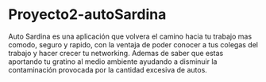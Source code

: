 # Proyecto2-autoSardina

Auto Sardina es una aplicación que volvera el camino hacia tu trabajo  mas comodo, seguro y rapido, con 
la ventaja de poder conocer a tus colegas del trabajo y hacer crecer tu networking. Ademas de saber que 
estas aportando tu gratino al medio ambiente ayudando a disminuir la contaminación provocada por la cantidad excesiva de autos. 
